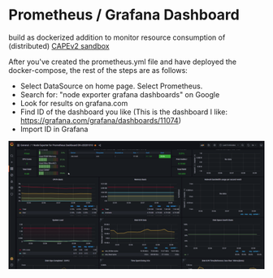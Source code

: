 # Prometheus / Grafana Dashboard

build as dockerized addition to monitor resource consumption of (distributed) [CAPEv2 sandbox ](https://github.com/kevoreilly/CAPEv2) 


After you've created the prometheus.yml file and have deployed the docker-compose, the rest of the steps are as follows:

- Select DataSource on home page. Select Prometheus.
- Search for: "node exporter grafana dashboards" on Google
- Look for results on grafana.com
- Find ID of the dashboard you like
(This is the dashboard I like: https://grafana.com/grafana/dashboards/11074)
- Import ID in Grafana

![example](example.png)

